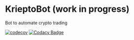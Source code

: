 # KrieptoBot (work in progress)

Bot to automate crypto trading

[![codecov](https://codecov.io/gh/ThomasPeire/krieptobot/branch/main/graph/badge.svg?token=1ZHWTJ0K83)](https://codecov.io/gh/ThomasPeire/krieptobot) [![Codacy Badge](https://app.codacy.com/project/badge/Grade/2bd564798c054f9ab7781e2e6c315cba)](https://www.codacy.com/gh/ThomasPeire/krieptobot/dashboard?utm_source=github.com&utm_medium=referral&utm_content=ThomasPeire/krieptobot&utm_campaign=Badge_Grade)

